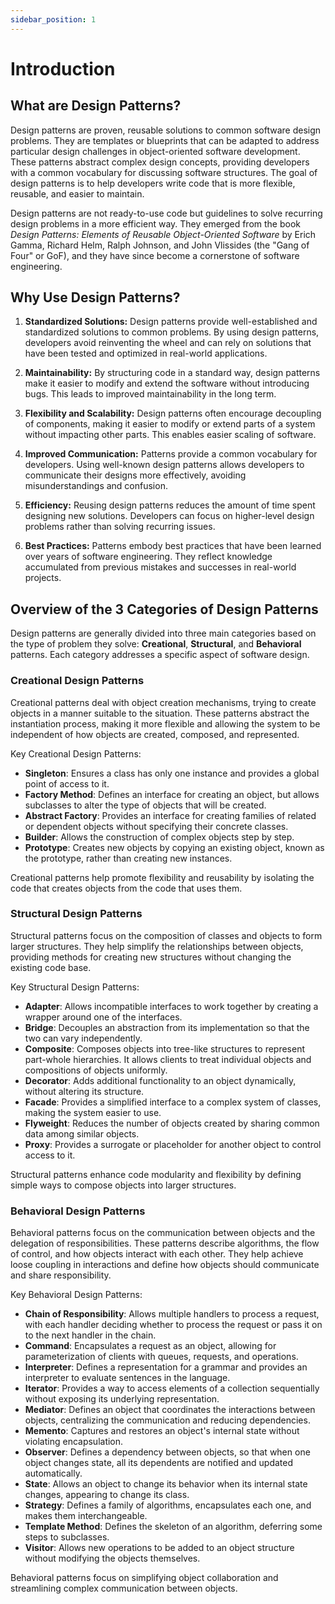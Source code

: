```yaml
---
sidebar_position: 1
---
```


# Introduction

## What are Design Patterns?

Design patterns are proven, reusable solutions to common software design problems. They are templates or blueprints that can be adapted to address particular design challenges in object-oriented software development. These patterns abstract complex design concepts, providing developers with a common vocabulary for discussing software structures. The goal of design patterns is to help developers write code that is more flexible, reusable, and easier to maintain.

Design patterns are not ready-to-use code but guidelines to solve recurring design problems in a more efficient way. They emerged from the book _Design Patterns: Elements of Reusable Object-Oriented Software_ by Erich Gamma, Richard Helm, Ralph Johnson, and John Vlissides (the "Gang of Four" or GoF), and they have since become a cornerstone of software engineering.

## Why Use Design Patterns?

1. **Standardized Solutions:** Design patterns provide well-established and standardized solutions to common problems. By using design patterns, developers avoid reinventing the wheel and can rely on solutions that have been tested and optimized in real-world applications.

2. **Maintainability:** By structuring code in a standard way, design patterns make it easier to modify and extend the software without introducing bugs. This leads to improved maintainability in the long term.

3. **Flexibility and Scalability:** Design patterns often encourage decoupling of components, making it easier to modify or extend parts of a system without impacting other parts. This enables easier scaling of software.

4. **Improved Communication:** Patterns provide a common vocabulary for developers. Using well-known design patterns allows developers to communicate their designs more effectively, avoiding misunderstandings and confusion.

5. **Efficiency:** Reusing design patterns reduces the amount of time spent designing new solutions. Developers can focus on higher-level design problems rather than solving recurring issues.

6. **Best Practices:** Patterns embody best practices that have been learned over years of software engineering. They reflect knowledge accumulated from previous mistakes and successes in real-world projects.

## Overview of the 3 Categories of Design Patterns

Design patterns are generally divided into three main categories based on the type of problem they solve: **Creational**, **Structural**, and **Behavioral** patterns. Each category addresses a specific aspect of software design.

### Creational Design Patterns

Creational patterns deal with object creation mechanisms, trying to create objects in a manner suitable to the situation. These patterns abstract the instantiation process, making it more flexible and allowing the system to be independent of how objects are created, composed, and represented.

Key Creational Design Patterns:

- **Singleton**: Ensures a class has only one instance and provides a global point of access to it.
- **Factory Method**: Defines an interface for creating an object, but allows subclasses to alter the type of objects that will be created.
- **Abstract Factory**: Provides an interface for creating families of related or dependent objects without specifying their concrete classes.
- **Builder**: Allows the construction of complex objects step by step.
- **Prototype**: Creates new objects by copying an existing object, known as the prototype, rather than creating new instances.

Creational patterns help promote flexibility and reusability by isolating the code that creates objects from the code that uses them.

### Structural Design Patterns

Structural patterns focus on the composition of classes and objects to form larger structures. They help simplify the relationships between objects, providing methods for creating new structures without changing the existing code base.

Key Structural Design Patterns:

- **Adapter**: Allows incompatible interfaces to work together by creating a wrapper around one of the interfaces.
- **Bridge**: Decouples an abstraction from its implementation so that the two can vary independently.
- **Composite**: Composes objects into tree-like structures to represent part-whole hierarchies. It allows clients to treat individual objects and compositions of objects uniformly.
- **Decorator**: Adds additional functionality to an object dynamically, without altering its structure.
- **Facade**: Provides a simplified interface to a complex system of classes, making the system easier to use.
- **Flyweight**: Reduces the number of objects created by sharing common data among similar objects.
- **Proxy**: Provides a surrogate or placeholder for another object to control access to it.

Structural patterns enhance code modularity and flexibility by defining simple ways to compose objects into larger structures.

### Behavioral Design Patterns

Behavioral patterns focus on the communication between objects and the delegation of responsibilities. These patterns describe algorithms, the flow of control, and how objects interact with each other. They help achieve loose coupling in interactions and define how objects should communicate and share responsibility.

Key Behavioral Design Patterns:

- **Chain of Responsibility**: Allows multiple handlers to process a request, with each handler deciding whether to process the request or pass it on to the next handler in the chain.
- **Command**: Encapsulates a request as an object, allowing for parameterization of clients with queues, requests, and operations.
- **Interpreter**: Defines a representation for a grammar and provides an interpreter to evaluate sentences in the language.
- **Iterator**: Provides a way to access elements of a collection sequentially without exposing its underlying representation.
- **Mediator**: Defines an object that coordinates the interactions between objects, centralizing the communication and reducing dependencies.
- **Memento**: Captures and restores an object's internal state without violating encapsulation.
- **Observer**: Defines a dependency between objects, so that when one object changes state, all its dependents are notified and updated automatically.
- **State**: Allows an object to change its behavior when its internal state changes, appearing to change its class.
- **Strategy**: Defines a family of algorithms, encapsulates each one, and makes them interchangeable.
- **Template Method**: Defines the skeleton of an algorithm, deferring some steps to subclasses.
- **Visitor**: Allows new operations to be added to an object structure without modifying the objects themselves.

Behavioral patterns focus on simplifying object collaboration and streamlining complex communication between objects.
